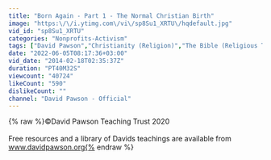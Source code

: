 ```yaml
---
title: "Born Again - Part 1 - The Normal Christian Birth"
image: "https:\/\/i.ytimg.com\/vi\/sp8Su1_XRTU\/hqdefault.jpg"
vid_id: "sp8Su1_XRTU"
categories: "Nonprofits-Activism"
tags: ["David Pawson","Christianity (Religion)","The Bible (Religious Text)"]
date: "2022-06-05T08:17:36+03:00"
vid_date: "2014-02-18T02:35:37Z"
duration: "PT40M32S"
viewcount: "40724"
likeCount: "590"
dislikeCount: ""
channel: "David Pawson - Official"
---
```

{% raw %}©️David Pawson Teaching Trust 2020 <br /><br />Free resources and a library of Davids teachings are available from www.davidpawson.org{% endraw %}
